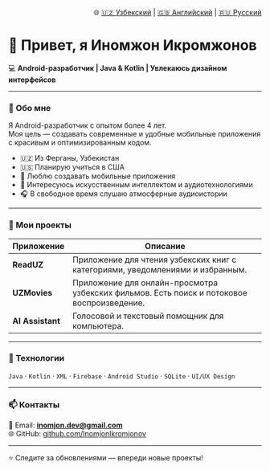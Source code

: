 <p align="right">
  🌐 <a href="README.md">🇺🇿 Узбекский</a> |
  <a href="README.en.md">🇬🇧 Английский</a> |
  <a href="README.ru.md">🇷🇺 Русский</a>
</p>

# 👋 Привет, я Иномжон Икромжонов

💻 **Android-разработчик | Java & Kotlin | Увлекаюсь дизайном интерфейсов**

---

### 🧠 Обо мне
Я Android-разработчик с опытом более 4 лет.  
Моя цель — создавать современные и удобные мобильные приложения с красивым и оптимизированным кодом.

- 🇺🇿 Из Ферганы, Узбекистан  
- 🇺🇸 Планирую учиться в США  
- 📱 Люблю создавать мобильные приложения  
- 🤖 Интересуюсь искусственным интеллектом и аудиотехнологиями  
- 🎧 В свободное время слушаю атмосферные аудиоистории  

---

### 🚀 Мои проекты
| Приложение | Описание |
|-------------|-----------|
| **ReadUZ** | Приложение для чтения узбекских книг с категориями, уведомлениями и избранным. |
| **UZMovies** | Приложение для онлайн-просмотра узбекских фильмов. Есть поиск и потоковое воспроизведение. |
| **AI Assistant** | Голосовой и текстовый помощник для компьютера. |

---

### 🧰 Технологии
`Java` · `Kotlin` · `XML` · `Firebase` · `Android Studio` · `SQLite` · `UI/UX Design`

---

### 📫 Контакты
📧 Email: **inomjon.dev@gmail.com**  
🌐 GitHub: [github.com/InomjonIkromjonov](https://github.com/InomjonIkromjonov)

---

⭐ Следите за обновлениями — впереди новые проекты!
